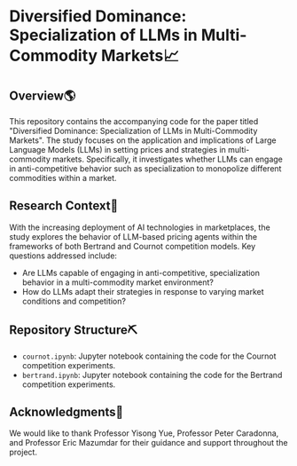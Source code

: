 # Diversified Dominance: Specialization of LLMs in Multi-Commodity Markets📈

## Overview🌎
This repository contains the accompanying code for the paper titled "Diversified Dominance: Specialization of LLMs in Multi-Commodity Markets". The study focuses on the application and implications of Large Language Models (LLMs) in setting prices and strategies in multi-commodity markets. Specifically, it investigates whether LLMs can engage in anti-competitive behavior such as specialization to monopolize different commodities within a market.

## Research Context🔬
With the increasing deployment of AI technologies in marketplaces, the study explores the behavior of LLM-based pricing agents within the frameworks of both Bertrand and Cournot competition models. Key questions addressed include:
- Are LLMs capable of engaging in anti-competitive, specialization behavior in a multi-commodity market environment?
- How do LLMs adapt their strategies in response to varying market conditions and competition?

## Repository Structure⛏️
- `cournot.ipynb`: Jupyter notebook containing the code for the Cournot competition experiments.
- `bertrand.ipynb`: Jupyter notebook containing the code for the Bertrand competition experiments.

## Acknowledgments🤩
We would like to thank Professor Yisong Yue, Professor Peter Caradonna, and Professor Eric Mazumdar for their guidance and support throughout the project.
